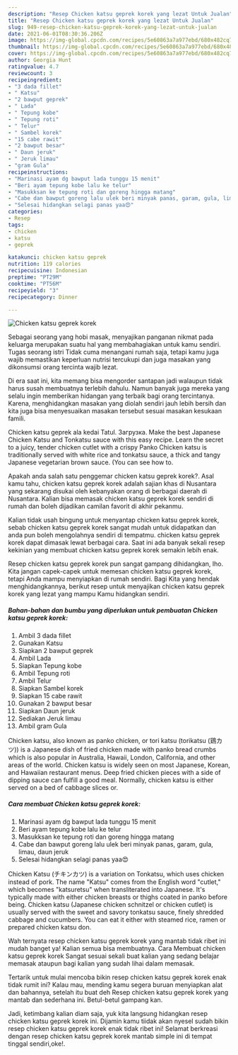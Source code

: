 ```yaml
---
description: "Resep Chicken katsu geprek korek yang lezat Untuk Jualan"
title: "Resep Chicken katsu geprek korek yang lezat Untuk Jualan"
slug: 949-resep-chicken-katsu-geprek-korek-yang-lezat-untuk-jualan
date: 2021-06-01T08:30:36.206Z
image: https://img-global.cpcdn.com/recipes/5e60863a7a977ebd/680x482cq70/chicken-katsu-geprek-korek-foto-resep-utama.jpg
thumbnail: https://img-global.cpcdn.com/recipes/5e60863a7a977ebd/680x482cq70/chicken-katsu-geprek-korek-foto-resep-utama.jpg
cover: https://img-global.cpcdn.com/recipes/5e60863a7a977ebd/680x482cq70/chicken-katsu-geprek-korek-foto-resep-utama.jpg
author: Georgia Hunt
ratingvalue: 4.7
reviewcount: 3
recipeingredient:
- "3 dada fillet"
- " Katsu"
- "2 bawput geprek"
- " Lada"
- " Tepung kobe"
- " Tepung roti"
- " Telur"
- " Sambel korek"
- "15 cabe rawit"
- "2 bawput besar"
- " Daun jeruk"
- " Jeruk limau"
- "gram Gula"
recipeinstructions:
- "Marinasi ayam dg bawput lada tunggu 15 menit"
- "Beri ayam tepung kobe lalu ke telur"
- "Masukksan ke tepung roti dan goreng hingga matang"
- "Cabe dan bawput goreng lalu ulek beri minyak panas, garam, gula, limau, daun jeruk"
- "Selesai hidangkan selagi panas yaa😍"
categories:
- Resep
tags:
- chicken
- katsu
- geprek

katakunci: chicken katsu geprek 
nutrition: 119 calories
recipecuisine: Indonesian
preptime: "PT29M"
cooktime: "PT56M"
recipeyield: "3"
recipecategory: Dinner

---
```



![Chicken katsu geprek korek](https://img-global.cpcdn.com/recipes/5e60863a7a977ebd/680x482cq70/chicken-katsu-geprek-korek-foto-resep-utama.jpg)

Sebagai seorang yang hobi masak, menyajikan panganan nikmat pada keluarga merupakan suatu hal yang membahagiakan untuk kamu sendiri. Tugas seorang istri Tidak cuma menangani rumah saja, tetapi kamu juga wajib memastikan keperluan nutrisi tercukupi dan juga masakan yang dikonsumsi orang tercinta wajib lezat.

Di era  saat ini, kita memang bisa mengorder santapan jadi walaupun tidak harus susah membuatnya terlebih dahulu. Namun banyak juga mereka yang selalu ingin memberikan hidangan yang terbaik bagi orang tercintanya. Karena, menghidangkan masakan yang diolah sendiri jauh lebih bersih dan kita juga bisa menyesuaikan masakan tersebut sesuai masakan kesukaan famili. 

Chicken katsu geprek ala kedai Tatul. Загрузка. Make the best Japanese Chicken Katsu and Tonkatsu sauce with this easy recipe. Learn the secret to a juicy, tender chicken cutlet with a crispy Panko Chicken katsu is traditionally served with white rice and tonkatsu sauce, a thick and tangy Japanese vegetarian brown sauce. (You can see how to.

Apakah anda salah satu penggemar chicken katsu geprek korek?. Asal kamu tahu, chicken katsu geprek korek adalah sajian khas di Nusantara yang sekarang disukai oleh kebanyakan orang di berbagai daerah di Nusantara. Kalian bisa memasak chicken katsu geprek korek sendiri di rumah dan boleh dijadikan camilan favorit di akhir pekanmu.

Kalian tidak usah bingung untuk menyantap chicken katsu geprek korek, sebab chicken katsu geprek korek sangat mudah untuk didapatkan dan anda pun boleh mengolahnya sendiri di tempatmu. chicken katsu geprek korek dapat dimasak lewat berbagai cara. Saat ini ada banyak sekali resep kekinian yang membuat chicken katsu geprek korek semakin lebih enak.

Resep chicken katsu geprek korek pun sangat gampang dihidangkan, lho. Kita jangan capek-capek untuk memesan chicken katsu geprek korek, tetapi Anda mampu menyiapkan di rumah sendiri. Bagi Kita yang hendak menghidangkannya, berikut resep untuk menyajikan chicken katsu geprek korek yang lezat yang mampu Kamu hidangkan sendiri.

<!--inarticleads1-->

##### Bahan-bahan dan bumbu yang diperlukan untuk pembuatan Chicken katsu geprek korek:

1. Ambil 3 dada fillet
1. Gunakan  Katsu
1. Siapkan 2 bawput geprek
1. Ambil  Lada
1. Siapkan  Tepung kobe
1. Ambil  Tepung roti
1. Ambil  Telur
1. Siapkan  Sambel korek
1. Siapkan 15 cabe rawit
1. Gunakan 2 bawput besar
1. Siapkan  Daun jeruk
1. Sediakan  Jeruk limau
1. Ambil gram Gula


Chicken katsu, also known as panko chicken, or tori katsu (torikatsu (鶏カツ)) is a Japanese dish of fried chicken made with panko bread crumbs which is also popular in Australia, Hawaii, London, California, and other areas of the world. Chicken katsu is widely seen on most Japanese, Korean, and Hawaiian restaurant menus. Deep fried chicken pieces with a side of dipping sauce can fulfill a good meal. Normally, chicken katsu is either served on a bed of cabbage slices or. 

<!--inarticleads2-->

##### Cara membuat Chicken katsu geprek korek:

1. Marinasi ayam dg bawput lada tunggu 15 menit
1. Beri ayam tepung kobe lalu ke telur
1. Masukksan ke tepung roti dan goreng hingga matang
1. Cabe dan bawput goreng lalu ulek beri minyak panas, garam, gula, limau, daun jeruk
1. Selesai hidangkan selagi panas yaa😍


Chicken Katsu (チキンカツ) is a variation on Tonkatsu, which uses chicken instead of pork. The name &#34;Katsu&#34; comes from the English word &#34;cutlet,&#34; which becomes &#34;katsuretsu&#34; when transliterated into Japanese. It&#39;s typically made with either chicken breasts or thighs coated in panko before being. Chicken katsu (Japanese chicken schnitzel or chicken cutlet) is usually served with the sweet and savory tonkatsu sauce, finely shredded cabbage and cucumbers. You can eat it either with steamed rice, ramen or prepared chicken katsu don. 

Wah ternyata resep chicken katsu geprek korek yang mantab tidak ribet ini mudah banget ya! Kalian semua bisa membuatnya. Cara Membuat chicken katsu geprek korek Sangat sesuai sekali buat kalian yang sedang belajar memasak ataupun bagi kalian yang sudah lihai dalam memasak.

Tertarik untuk mulai mencoba bikin resep chicken katsu geprek korek enak tidak rumit ini? Kalau mau, mending kamu segera buruan menyiapkan alat dan bahannya, setelah itu buat deh Resep chicken katsu geprek korek yang mantab dan sederhana ini. Betul-betul gampang kan. 

Jadi, ketimbang kalian diam saja, yuk kita langsung hidangkan resep chicken katsu geprek korek ini. Dijamin kamu tiidak akan nyesel sudah bikin resep chicken katsu geprek korek enak tidak ribet ini! Selamat berkreasi dengan resep chicken katsu geprek korek mantab simple ini di tempat tinggal sendiri,oke!.


